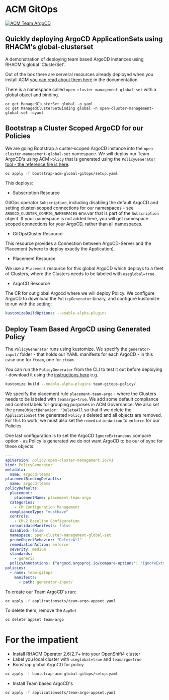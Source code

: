 # ACM GitOps

[![ACM Team ArgoCD](http://img.youtube.com/vi/eGxPMkADAbc/0.jpg)](http://www.youtube.com/watch?v=eGxPMkADAbc "ACM Team ArgoCD")
## Quickly deploying ArgoCD ApplicationSets using RHACM's global-clusterset

A demonstration of deploying team based ArgoCD instances using RHACM's global 'ClusterSet'.

Out of the box there are serveral resources already deployed when you install ACM [you can read about them here](https://access.redhat.com/documentation/en-us/red_hat_advanced_cluster_management_for_kubernetes/2.6/html-single/multicluster_engine/index#managedclustersets_global) in the documentation.

There is a namespace called `open-cluster-management-global-set` with a global object and binding.

```
oc get ManagedClusterSet global -o yaml
oc get ManagedClusterSetBinding global -n open-cluster-management-global-set -oyaml
```

## Bootstrap a Cluster Scoped ArgoCD for our Policies

We are going Bootstrap a custer-scoped ArgoCD instance into the `open-cluster-management-global-set` namespace. We will deploy our Team ArgoCD's using ACM `Policy` that is generated using the `PolicyGenerator` [tool - the reference file is here](https://github.com/stolostron/policy-generator-plugin/blob/main/docs/policygenerator-reference.yaml).

```bash
oc apply -f bootstrap-acm-global-gitops/setup.yaml
```

This deploys:

* Subscription Resource

GitOps operator `Subscription`, including disabling the default ArgoCD and setting cluster-scoped connections for our namespaces - see `ARGOCD_CLUSTER_CONFIG_NAMESPACES` env.var that is part of the `Subscription` object. If your namespace is not added here, you will get namespace scoped connections for your ArgoCD, rather than all namespaces.

* GitOpsCluster Resource

This resource provides a Connection between ArgoCD-Server and the Placement (where to deploy exactly the Application).

* Placement Resource

We use a `Placement` resource for this global ArgoCD which deploys to a fleet of Clusters, where the Clusters needs to be labeled with `useglobal=true`.

* ArgoCD Resource

The CR for out global Argocd where we will deploy Policy. We configure ArgoCD to download the `PolicyGenerator` binary, and configure kustomize to run with the setting:

```yaml
kustomizeBuildOptions: --enable-alpha-plugins
```

## Deploy Team Based ArgoCD using Generated Policy

The `PolicyGenerator` runs using kustomize. We specify the `generator-input/` folder - that holds our YAML manifests for each ArgoCD - in this case one for `fteam`, one for `zteam`.


You can run the `PolicyGenerator` from the CLI to test it out before deploying - download it using the [instructions here](https://github.com/stolostron/policy-generator-plugin/blob/main/README.md) e.g.

```bash
kustomize build --enable-alpha-plugins team-gitops-policy/
```

We specify the placement rule `placement-team-argo` - where the Clusters needs to be labeled with `teamargo=true`. We add some default compliance and control labels for grouping purposes in ACM Governance. We also set the `pruneObjectBehavior: "DeleteAll` so that if we delete the `ApplicationSet` the generated `Policy` s deleted and all objects are removed. For this to work, we must also set the `remediationAction` to `enforce` for our Policies.

One last configuration is to set the ArgoCD `IgnoreExtraneous` compare option - as Policy is generated we do not want ArgoCD to be our of sync for these objects.

```yaml
---
apiVersion: policy.open-cluster-management.io/v1
kind: PolicyGenerator
metadata:
  name: argocd-teams
placementBindingDefaults:
  name: argocd-teams
policyDefaults:
  placement:
    placementName: placement-team-argo
  categories:
    - CM Configuration Management
  complianceType: "musthave"
  controls: 
    - CM-2 Baseline Configuration
  consolidateManifests: false
  disabled: false
  namespace: open-cluster-management-global-set
  pruneObjectBehavior: "DeleteAll"
  remediationAction: enforce
  severity: medium
  standards:
    - generic
  policyAnnotations: {"argocd.argoproj.io/compare-options": "IgnoreExtraneous"}
policies:
  - name: team-gitops
    manifests:
      - path: generator-input/
```

To create our Team ArgoCD's run:

```bash
oc apply -f applicationsets/team-argo-appset.yaml
```

To delete them, remove the `AppSet`

```bash
oc delete appset team-argo
```

# For the impatient

- Install RHACM Operator 2.6/2.7+ into your OpenShift4 cluster
- Label you local cluster with `useglobal=true` and `teamargo=true`
- Boostrap global ArgoCD for policy

```bash
oc apply -f bootstrap-acm-global-gitops/setup.yaml
```

- Install Team based ArgoCD's

```bash
oc apply -f applicationsets/team-argo-appset.yaml
```
